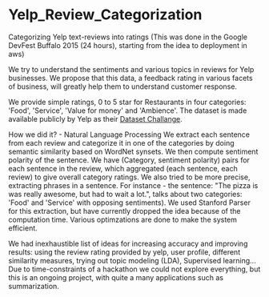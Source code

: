 # Yelp_Review_Categorization
Categorizing Yelp text-reviews into ratings
(This was done in the Google DevFest Buffalo 2015 (24 hours), starting from the idea to deployment in aws)

We try to understand the sentiments and various topics in reviews for Yelp businesses. We propose that this data, a feedback rating in various facets of business, will greatly help them to understand customer response. 

We provide simple ratings, 0 to 5 star for Restaurants in four categories: 'Food', 'Service', 'Value for money' and 'Ambience'. The dataset is made available publicly by Yelp as their [Dataset Challange](http://www.yelp.com/dataset_challenge). 

How we did it? - Natural Language Processing
We extract each sentence from each review and categorize it in one of the categories by doing semantic similarity based on WordNet synsets. We then compute sentiment polarity of the sentence. We have (Category, sentiment polarity) pairs for each sentence in the review, which aggregated (each sentence, each review) to give overall category ratings. 
We also tried to be more precise, extracting phrases in a sentence. For instance - the sentence: "The pizza is was really awesome, but had to wait a lot.", talks about two categories: 'Food' and 'Service' with opposing sentiments). We used Stanford Parser for this extraction, but have currently dropped the idea because of the computation time.
Various optimzations are done to make the system efficient. 

We had inexhaustible list of ideas for increasing accuracy and improving results: using the review rating provided by yelp, user profile, different similarity measures,  trying out topic modeling (LDA), Supervised learning... Due to time-constraints of a hackathon we could not explore everything, but this is an ongoing project, with quite a many applications such as summarization. 
